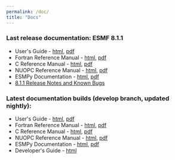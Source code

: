 ```yaml
---
permalink: /doc/
title: "Docs"
---
```

### Last release documentation: ESMF 8.1.1
* User's Guide - [html](/docs/release/ESMF_8_1_1/ESMF_usrdoc), [pdf](/docs/release/ESMF_8_1_1/ESMF_usrdoc.pdf)
* Fortran Reference Manual - [html](/docs/release/ESMF_8_1_1/ESMF_refdoc/), [pdf](/docs/release/ESMF_8_1_1/ESMF_refdoc.pdf)
* C Reference Manual - [html](/docs/release/ESMF_8_1_1/ESMC_crefdoc), [pdf](/docs/release/ESMF_8_1_1/ESMC_crefdoc.pdf)
* NUOPC Reference Manual - [html](/docs/release/ESMF_8_1_1/NUOPC_refdoc), [pdf](/docs/release/ESMF_8_1_1/NUOPC_refdoc.pdf)
* ESMPy Documentation - [html](/esmpy_doc/release/ESMF_8_1_1/html), [pdf](/esmpy_doc/release/ESMF_8_1_1/ESMPy.pdf)
* [8.1.1 Release Notes and Known Bugs](/static/releases.html#8_1_1)

### Latest documentation builds (develop branch, updated nightly):
* User's Guide - [html](/docs/nightly/develop/ESMF_usrdoc/), [pdf](/docs/nightly/develop/ESMF_usrdoc.pdf)
* Fortran Reference Manual - [html](/docs/nightly/develop/ESMF_refdoc/), [pdf](/docs/nightly/develop/ESMF_refdoc.pdf)
* C Reference Manual - [html](/docs/nightly/develop/ESMC_crefdoc/), [pdf](/docs/nightly/develop/ESMC_crefdoc.pdf)
* NUOPC Reference Manual - [html](/docs/nightly/develop/NUOPC_refdoc), [pdf](/docs/nightly/develop/NUOPC_refdoc.pdf)
* ESMPy Documentation - [html](/esmpy_doc/nightly/develop/html/), [pdf](/esmpy_doc/nightly/develop/ESMPy.pdf)
* Developer's Guide - [html](/docs/nightly/develop/dev_guide/)
